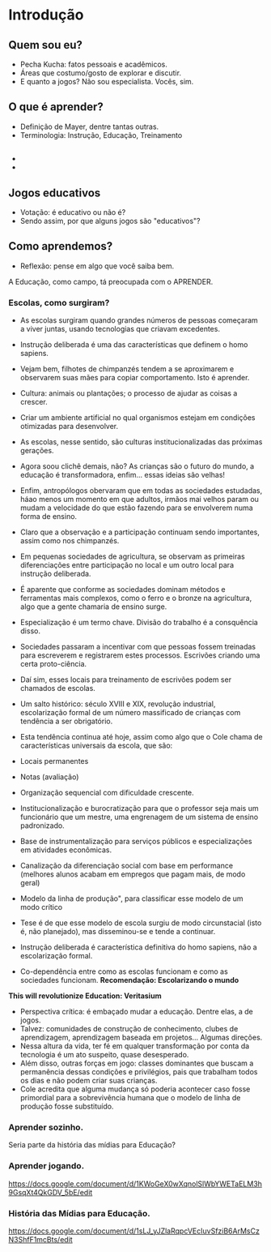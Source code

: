 # Introdução

## Quem sou eu?
* Pecha Kucha: fatos pessoais e acadêmicos.
* Áreas que costumo/gosto de explorar e discutir.
* E quanto a jogos? Não sou especialista. Vocês, sim.

## O que é aprender?
* Definição de Mayer, dentre tantas outras.
* Terminologia: Instrução, Educação, Treinamento

## 
* 
* 

## Jogos educativos
* Votação: é educativo ou não é?
* Sendo assim, por que alguns jogos são "educativos"?


## Como aprendemos?

* Reflexão: pense em algo que você saiba bem.


A Educação, como campo, tá preocupada com o APRENDER.


### Escolas, como surgiram?

* As escolas surgiram quando grandes números de pessoas começaram a viver juntas, usando tecnologias que criavam excedentes.
* Instrução deliberada é uma das características que definem o homo sapiens.
* Vejam bem, filhotes de chimpanzés tendem a se aproximarem e observarem suas mães para copiar comportamento. Isto é aprender.
* Cultura: animais ou plantações; o processo de ajudar as coisas a crescer.
* Criar um ambiente artificial no qual organismos estejam em condições otimizadas para desenvolver.
* As escolas, nesse sentido, são culturas institucionalizadas das próximas gerações.
* Agora soou clichê demais, não? As crianças são o futuro do mundo, a educação é transformadora, enfim... essas ideias são velhas!
* Enfim, antropólogos obervaram que em todas as sociedades estudadas, háao menos um momento em que adultos, irmãos mai velhos param ou mudam a velocidade do que estão fazendo para se envolverem numa forma de ensino.
* Claro que a observação e a participação continuam sendo importantes, assim como nos chimpanzés.
* Em pequenas sociedades de agricultura, se observam as primeiras diferenciações entre participação no local e um outro local para instrução deliberada.
* É aparente que conforme as sociedades dominam métodos e ferramentas mais complexos, como o ferro e o bronze na agricultura, algo que a gente chamaria de ensino surge.
* Especialização é um termo chave. Divisão do trabalho é a consquência disso.
* Sociedades passaram a incentivar com que pessoas fossem treinadas para escreverem e registrarem estes processos. Escrivões criando uma certa proto-ciência.
* Daí sim, esses locais para treinamento de escrivões podem ser chamados de escolas.
* Um salto histórico: século XVIII e XIX, revolução industrial, escolarização formal de um número massificado de crianças com tendência a ser obrigatório.
* Esta tendência continua até hoje, assim como algo que o Cole chama de características universais da escola, que são:
* Locais permanentes
* Notas (avaliação)
* Organização sequencial com dificuldade crescente.
* Institucionalização e burocratização para que o professor seja mais um funcionário que um mestre, uma engrenagem de um sistema de ensino padronizado.
* Base de instrumentalização para serviços públicos e especializações em atividades econômicas.
* Canalização da diferenciação social com base em performance (melhores alunos acabam em empregos que pagam mais, de modo geral)
* Modelo da linha de produção", para classificar esse modelo de um modo crítico

* Tese é de que esse modelo de escola surgiu de modo circunstacial (isto é, não planejado), mas disseminou-se e tende a continuar.
* Instrução deliberada é característica definitiva do homo sapiens, não a escolarização formal.
* Co-dependência entre como as escolas funcionam e como as sociedades funcionam.
**Recomendação: Escolarizando o mundo**

**This will revolutionize Education: Veritasium** 
* Perspectiva crítica: é embaçado mudar a educação. Dentre elas, a de jogos.
* Talvez: comunidades de construção de conhecimento, clubes de aprendizagem, aprendizagem baseada em projetos... Algumas direções.
* Nessa altura da vida, ter fé em qualquer transformação por conta da tecnologia é um ato suspeito, quase desesperado.
* Além disso, outras forças em jogo: classes dominantes que buscam a permanência dessas condições e privilégios, pais que trabalham todos os dias e não podem criar suas crianças.
* Cole acredita que alguma mudança só poderia acontecer caso fosse primordial para a sobrevivência humana que o modelo de linha de produção fosse substituído.

### Aprender sozinho.

Seria parte da história das mídias para Educação?

### Aprender jogando.

https://docs.google.com/document/d/1KWoGeX0wXqnolSlWbYWETaELM3h9GsqXt4QkGDV_5bE/edit

### História das Mídias para Educação.

https://docs.google.com/document/d/1sLJ_yJZlaRqpcVEcIuvSfziB6ArMsCzN3ShfF1mcBts/edit
